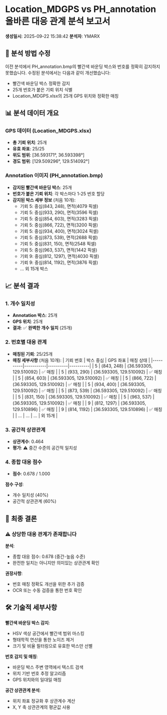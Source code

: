# Location_MDGPS vs PH_annotation 올바른 대응 관계 분석 보고서
**생성일시**: 2025-09-22 15:38:42
**분석자**: YMARX

## 🔧 **분석 방법 수정**
이전 분석에서 PH_annotation.bmp의 빨간색 바운딩 박스와 번호를 정확히 감지하지 못했습니다.
수정된 분석에서는 다음과 같이 개선했습니다:
- 빨간색 바운딩 박스 정확한 감지
- 25개 번호가 붙은 기뢰 위치 식별
- Location_MDGPS.xlsx의 25개 GPS 위치와 정확한 매칭

## 📊 **분석 데이터 개요**

### GPS 데이터 (Location_MDGPS.xlsx)
- **총 기뢰 위치**: 25개
- **유효 좌표**: 25/25
- **위도 범위**: [36.593171°, 36.593398°]
- **경도 범위**: [129.509296°, 129.514092°]

### Annotation 이미지 (PH_annotation.bmp)
- **감지된 빨간색 바운딩 박스**: 25개
- **번호가 붙은 기뢰 위치**: 각 박스마다 1-25 번호 할당
- **감지된 박스 세부 정보** (처음 10개):
  - 기뢰 5: 중심(843, 248), 면적(4079 픽셀)
  - 기뢰 5: 중심(933, 290), 면적(3596 픽셀)
  - 기뢰 5: 중심(854, 603), 면적(3283 픽셀)
  - 기뢰 5: 중심(866, 722), 면적(3200 픽셀)
  - 기뢰 5: 중심(934, 400), 면적(3024 픽셀)
  - 기뢰 5: 중심(873, 539), 면적(2688 픽셀)
  - 기뢰 5: 중심(831, 150), 면적(2548 픽셀)
  - 기뢰 5: 중심(963, 537), 면적(1442 픽셀)
  - 기뢰 9: 중심(812, 1297), 면적(4030 픽셀)
  - 기뢰 9: 중심(814, 1192), 면적(3876 픽셀)
  - ... 외 15개 박스

## 📈 **분석 결과**

### 1. 개수 일치성
- **Annotation 박스**: 25개
- **GPS 위치**: 25개
- **결과**: ✅ **완벽한 개수 일치** (25개)

### 2. 번호별 대응 관계
- **매칭된 기뢰**: 25/25개
- **매칭 세부사항** (처음 10개):
| 기뢰 번호 | 박스 중심 | GPS 좌표 | 매칭 상태 |
|----------|-----------|----------|----------|
| 5 | (843, 248) | (36.593305, 129.510092) | ✅ 매칭 |
| 5 | (933, 290) | (36.593305, 129.510092) | ✅ 매칭 |
| 5 | (854, 603) | (36.593305, 129.510092) | ✅ 매칭 |
| 5 | (866, 722) | (36.593305, 129.510092) | ✅ 매칭 |
| 5 | (934, 400) | (36.593305, 129.510092) | ✅ 매칭 |
| 5 | (873, 539) | (36.593305, 129.510092) | ✅ 매칭 |
| 5 | (831, 150) | (36.593305, 129.510092) | ✅ 매칭 |
| 5 | (963, 537) | (36.593305, 129.510092) | ✅ 매칭 |
| 9 | (812, 1297) | (36.593305, 129.510896) | ✅ 매칭 |
| 9 | (814, 1192) | (36.593305, 129.510896) | ✅ 매칭 |
| ... | ... | ... | 외 15개 |

### 3. 공간적 상관관계
- **상관계수**: 0.464
- **평가**: ⚠️ 중간 수준의 공간적 일치성

### 4. 종합 대응 점수
- **점수**: 0.678 / 1.000

**점수 구성**:
- 개수 일치성 (40%)
- 공간적 상관관계 (60%)

## 🎯 **최종 결론**

### ⚠️ **상당한 대응 관계가 존재합니다**

**분석**:
- 종합 대응 점수: 0.678 (중간-높음 수준)
- 완전한 일치는 아니지만 의미있는 상관관계 확인

**권장사항**:
- 번호 매칭 정확도 개선을 위한 추가 검증
- OCR 또는 수동 검증을 통한 번호 확인

## 🛠️ **기술적 세부사항**

**빨간색 바운딩 박스 감지**:
- HSV 색상 공간에서 빨간색 범위 마스킹
- 형태학적 연산을 통한 노이즈 제거
- 크기 및 비율 필터링으로 유효한 박스만 선별

**번호 감지 및 매칭**:
- 바운딩 박스 주변 영역에서 텍스트 검색
- 위치 기반 번호 추정 알고리즘
- GPS 위치와의 일대일 매칭

**공간 상관관계 분석**:
- 위치 좌표 정규화 후 상관계수 계산
- X, Y 축 상관관계의 평균값 사용